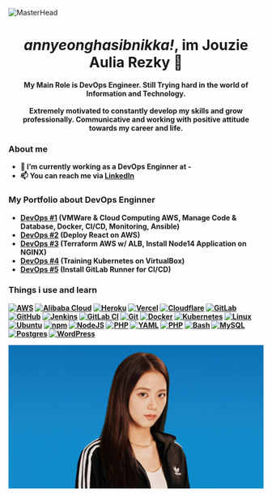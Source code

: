 ![MasterHead](https://i.pinimg.com/originals/a2/4c/b5/a24cb568fa40046f8562dbc45cea8506.gif)
# <div align="center"><i><b>annyeonghasibnikka!<b></i>, im Jouzie Aulia Rezky 👋</div>

<div align="center">My Main Role is DevOps Engineer. Still Trying hard in the world of Information and Technology.</div>
<br>
<div align="center">Extremely motivated to constantly develop my skills and grow professionally. Communicative and working with positive attitude towards my career and life.</div>

### About me
- 💼 I’m currently working as a DevOps Enginner at -
- 📫 You can reach me via [LinkedIn](https://www.linkedin.com/in/aureezz/)

### My Portfolio about DevOps Enginner
- [DevOps #1](https://github.com/aureezzhenx/TaskDevOps) (VMWare & Cloud Computing AWS, Manage Code & Database, Docker, CI/CD, Monitoring, Ansible)
- [DevOps #2](https://github.com/aureezzhenx/Jouzie-Final-Task-Dumbways-Batch-4) (Deploy React on AWS)
- [DevOps #3](https://github.com/aureezzhenx/Folkatech-DevOps-Engineer-Technical-Test) (Terraform AWS w/ ALB, Install Node14 Application on NGINX)
- [DevOps #4](https://github.com/aureezzhenx/kubernetes) (Training Kubernetes on VirtualBox)
- [DevOps #5](https://github.com/aureezzhenx/gitlab-runner) (Install GitLab Runner for CI/CD)

### Things i use and learn
[![AWS](https://img.shields.io/badge/AWS-%23FF9900.svg?logo=amazon-web-services&logoColor=white)](#)
[![Alibaba Cloud](https://img.shields.io/badge/AlibabaCloud-%23FF6701.svg?logo=alibabacloud&logoColor=white)](#)
[![Heroku](https://img.shields.io/badge/Heroku-430098?logo=heroku&logoColor=fffe)](#)
[![Vercel](https://img.shields.io/badge/Vercel-%23000000.svg?logo=vercel&logoColor=white)](#)
[![Cloudflare](https://img.shields.io/badge/Cloudflare-F38020?logo=Cloudflare&logoColor=white)](#)
[![GitLab](https://img.shields.io/badge/GitLab-FC6D26?logo=gitlab&logoColor=fff)](#)
[![GitHub](https://img.shields.io/badge/GitHub-%23121011.svg?logo=github&logoColor=white)](#)
[![Jenkins](https://img.shields.io/badge/Jenkins-D24939?logo=jenkins&logoColor=white)](#)
[![GitLab CI](https://img.shields.io/badge/GitLab%20CI-FC6D26?logo=gitlab&logoColor=fff)](#)
[![Git](https://img.shields.io/badge/Git-F05032?logo=git&logoColor=fff)](#)
[![Docker](https://img.shields.io/badge/Docker-2496ED?logo=docker&logoColor=fff)](#)
[![Kubernetes](https://img.shields.io/badge/kubernetes-%23326ce5.svg?logo=kubernetes&logoColor=white)](#)
[![Linux](https://img.shields.io/badge/Linux-FCC624?logo=linux&logoColor=black)](#)
[![Ubuntu](https://img.shields.io/badge/Ubuntu-E95420?logo=ubuntu&logoColor=white)](#)
[![npm](https://img.shields.io/badge/npm-CB3837?logo=npm&logoColor=fff)](#)
[![NodeJS](https://img.shields.io/badge/Node.js-6DA55F?logo=node.js&logoColor=white)](#)
[![PHP](https://img.shields.io/badge/php-%23777BB4.svg?&logo=php&logoColor=white)](#)
[![YAML](https://img.shields.io/badge/YAML-CB171E?logo=yaml&logoColor=fff)](#)
[![PHP](https://img.shields.io/badge/php-%23777BB4.svg?&logo=php&logoColor=white)](#)
[![Bash](https://img.shields.io/badge/Bash-4EAA25?logo=gnubash&logoColor=fff)](#)
[![MySQL](https://img.shields.io/badge/MySQL-4479A1?logo=mysql&logoColor=fff)](#)
[![Postgres](https://img.shields.io/badge/Postgres-%23316192.svg?logo=postgresql&logoColor=white)](#)
[![WordPress](https://img.shields.io/badge/WordPress-%2321759B.svg?logo=wordpress&logoColor=white)](#)



![alt text](https://github.com/aureezzhenx/aureezzhenx/blob/main/jisoo-blackpink-adidas-photoshoot-uhdpaper.com-4K-6.1731.jpg)

<!--
**aureezzhenx/aureezzhenx** is a ✨ _special_ ✨ repository because its `README.md` (this file) appears on your GitHub profile.

Here are some ideas to get you started:

- 🔭 I’m currently working on ...
- 🌱 I’m currently learning ...
- 👯 I’m looking to collaborate on ...
- 🤔 I’m looking for help with ...
- 💬 Ask me about ...
- 📫 How to reach me: ...
- 😄 Pronouns: ...
- ⚡ Fun fact: ...
-->
